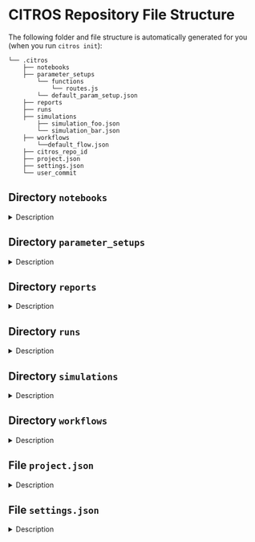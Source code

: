 # CITROS Repository File Structure

The following folder and file structure is automatically generated for you (when you run `citros init`):

```
└── .citros
    ├── notebooks
    ├── parameter_setups
        └── functions
            └── routes.js
        └── default_param_setup.json
    ├── reports
    ├── runs
    ├── simulations
        ├── simulation_foo.json
        └── simulation_bar.json
    ├── workflows
        └──default_flow.json
    ├── citros_repo_id
    ├── project.json
    ├── settings.json
    └── user_commit

```

## Directory `notebooks`
<details>
  <summary>Description</summary>
  TODO
</details>

## Directory `parameter_setups`
<details>

<summary>Description</summary>

The `parameter_setups` directory stores your JSON-formatted parameter setup files. When you initialize your CITROS repository, a `default_param_setup.json` file is automatically generated. This file consolidates all the default parameters for every node across all the packages in your ROS project, providing a consolidated and easily accessible record of these parameters.

The file `default_param_setup.json` will not be overwritten during CITROS `init`, `run` or `status` commands. Nevertheless, it is recommended to duplicate this file under a different name within the `parameter_setups` directory before making any modifications. This practice ensures your custom setups are preserved and allows you to experiment with various parameter configurations.
    
The structured format of the parameter setup files streamlines both the understanding and alteration of parameters for each node in your ROS project. This becomes especially valuable when you're keen to explore the influence of different parameter values on your ROS project's behavior. Take, for instance, a static parameter value like 42. Instead of hard-coding it, you could use a *function object* to derive a value from a normal distribution centered at 42. The introduction of function objects broadens your horizons, enabling you to use any numpy function or even craft user-defined functions for meticulous computational adjustments. A prime example is when parameter values are intricate, making them cumbersome to hard-code; in such scenarios, you can devise a function to fetch them from a file. In essence, this newfound flexibility paves the way for limitless computational and manipulative possibilities for your parameters.
    
To learn how to add functions to parameter setups, please refer to the [Adding functions to parameter setup](/docs_cli/configuration/config_params.md) section.

</details>

## Directory `reports`
<details>
  <summary>Description</summary>
  TODO
</details>

## Directory `runs`
<details>
<summary>Description</summary>
The runs directory stores data and metadata about each run of your simulations. Its structure is as follows:

```
└── Simulation Name
    └── Batch Name
        └── Run ID
            ├── bag
                ├── simulation_foo.json
                └── simulation_bar.json
            ├── config
            ├── msgs
            ├── citros.log
            ├── environment.json
            ├── info.json
            └── metrics.csv
```
- Simulation Name: These directories are named after each of the simulations defined in the simulation files. For every simulation file that is run, a corresponding directory is created here. Each Simulation Name directory may include multiple Batch Name directories.

- Batch Name: This directory holds a batch of simulation runs. A batch consists of multiple runs of the same simulation with different parameters.

- Run ID: Each unique simulation run has its own directory, identified by a Run ID. Under this directory, there are several files and sub-directories:

- `bag`: This sub-directory holds the recorded data from the simulation run. It includes:

- bag_0.db3: This is a ROS bag file that contains all the messages that were sent during the simulation. The default bag format is `sqlite3` (hence the db3 postfix), but you may also use the `mcap` format. See [simulations](#directory-simulations).

- metadata.yaml: A file holding metadata information associated with the bag file.

- `config`: This sub-directory contains YAML files (pkg1.yaml, pkg2.yaml, etc.) for each package in your ROS project, detailing the actual parameters used in the simulation. If you used any functions in your parameter setup, the values appearing here will be those that were evaluated according to the function you defined.

- `msgs`: This sub-directory contains all the ROS msg files you may have in your project, each under yet another sub-directory with a name corresponding to the package the msg file belongs to.
            
- `citros.log`: A standard log file that was active during the simulation run, documenting actions and events throughout the simulation.
            
- `environment.json`: A file capturing a snapshot of your environment variables and Python packages at the time of the simulation run.

- `info.json`: A JSON file containing general metadata about the run, such as batch ID, batch name, datetime of the run, user's Git commit and branch information, and CITROS' Git commit and branch information, as well as a hash of the bag file.

- `metrics.csv`: A CSV file recording system performance metrics during the simulation run, including CPU usage, total memory, available memory, used memory, and memory usage percentage.

These files collectively provide a comprehensive record of each simulation run, the conditions under which it was run, and the results it produced. This makes it easy to reproduce and understand the results of each simulation.

</details>

## Directory `simulations`
<details>
<summary>Description</summary>

The `simulations` directory stores your JSON-formatted simulation files.

A simulation json file is an auto-generated file corresponding to each launch file in your ROS project. For instance, a launch file named `foo.launch.py` will have a corresponding `simulation_foo.json` file. This file outlines the details necessary to run the corresponding simulation, specifying parameters, resources, and launch files.

Here's a breakdown of its typical structure and content:

- `description`: This is a descriptive field for the simulation setup. You can modify it to better describe your specific simulation.

- `parameter_setup`: This field points to the parameter setup JSON file that will be used for this simulation. By default, it points to `default_param_setup.json`, but you can point it to any custom parameter setup file you created in the `parameter_setups` directory.

- `launch_file`: Specifies the ROS launch file that will be used to start the simulation. For instance, `foo.launch.py`.

- `timeout`: This is the maximum time (in seconds) the simulation is allowed to run. The default is 60 seconds. If the simulation does not conclude within this timeframe, it will be terminated.

- `GPU`: Specifies the number of GPU resources required for the simulation. The default is 0, indicating that no GPU resources are needed.

- `CPU`: Specifies the number of CPU resources required for the simulation. The default is 2.

- `MEM`: Specifies the amount of memory required for the simulation in megabytes, e.g., 265.

- `storage_type`: This setting determines the storage format for the ROS bag files generated during the simulation's runs. The possible valid value are `SQLITE3` (default) and `MCAP`.

You can modify these fields to suit your simulation needs, just remember to save your customized version under a different name to prevent overwriting during citros `init`, `run`, or `status` commands.

</details>

## Directory `workflows`
<details>
<summary>Description</summary>

The `workflows` directory stores your JSON-formatted workflow files.

A flow.json file (e.g. `default_flow.json` which is auto-generated during `citros init`) is a user-crafted file used to automate and manage the flow of simulations in a CITROS repository. This file controls when the flow is triggered, which simulations are running, the post-processing analysis using Jupyter notebooks, and the recipients of the final reports. Here is a breakdown of its structure and content:

- `trigger`: This field specifies the event that initiates the flow. It is usually tied to some form of version control event, like a Git push, but can be configured according to the user's needs.

- `simulations`: This is an array of simulations to be run, specified as pairs of simulation name and the number of times to run them. For example, ["sim1", 17] means the simulation "sim1" will be run 17 times. Multiple simulations can be listed and each will be run the specified number of times.

- `notebooks`: This is a list of Jupyter notebooks used for post-processing analysis of the simulation results. For example, ["nb1.ipynb", "nb2.ipynb"] means these two notebooks will be run once the simulations complete, with the results used as their input data.

- `recipients`: This is a list of email addresses that will receive the reports generated from the notebooks' analysis.

The flow.json file helps to streamline and automate your CITROS repository by tying together simulation runs, data analysis, and report distribution into a single manageable file. You can customize it to suit the specifics of your project.

</details>

## File `project.json`
<details>
<summary>Description</summary>
The project.json file is a key component of your CITROS repository. It contains metadata about your ROS project, and is automatically generated by the citros `init`, `run` and `status` commands. Here's a description of its top-level fields:

- `citros_cli_version`: The CITROS CLI version installed.

- `cover`: A placeholder for a potential image that represents the project.

- `description`: A string for providing a detailed description of the project.

- `git`: The git repository URL associated with the project.

- `image`: A name that corresponds to the docker image of the project.

- `is_active`: A boolean flag indicating whether the project is active or not.

- `launches`: An array for storing metadata about launch files associated with the project. 
  
    **Note**: these are the global launch files, which are not associated with any specific package. Generally, they are less commonly used. For package launch files, see inside the list of [*packages*](#packages-array).

- `license`: A string indicating the license of the project.

- `name`: The name of the project. *Note*: this is the only field that you may edit and it will not be overwritten during subsequent CITROS commands.

- [`packages`](#packages-array): An array of objects that describe the ROS packages that exist within the project.

- `path`: The directory path to the project.

- `readme`: The contents of the project's README file.

- `tags`: An array of strings for tagging and categorizing the project.

#### `packages` Array

In the `packages` array, each object describes a specific package within the project. These objects contain similar information to the top-level fields, with additional fields:

- `maintainer`: The maintainer of the package.

- `maintainer_email`: The email address of the maintainer.

- [`nodes`](#nodes-array): An array of objects describing each node in the package, including their parameters and entry points.

- `package_xml`: The path to the package's XML file.

- `setup_py`: The path to the package's `setup.py` file. For python ROS projects only.

- `cmake`: The path to the package's `CMakeLists.txt` file. For C++ ROS projects only.

- `parameters`: An array of objects that describe the package-level parameters, i.e. parameters which are not associated with any node. As with node-level parameters, this includes their name, type, and value.

#### `nodes` Array

The `nodes` array contains objects that describe the ROS nodes within a package. Each object includes the following fields:

- `entry_point`: The entry point for the node, typically the function that should be executed when the node is run.

- `name`: The name of the node.

- `parameters`: An array of objects that describe the parameters associated with the node, including their name, type, and value.

- `path`: The path to the node's Python file.

</details>

## File `settings.json`
<details>
<summary>Description</summary>

The settings.json file holds configuration settings for your CITROS repository. Here is a breakdown of each field in 
this file:

- `name`: The name of the current settings profile. This can be useful if you want to maintain different sets of settings for different contexts (e.g., 'default_settings', 'debug_settings', etc.).

- `force_message`: This is a boolean setting (in string format). If set to "True", it enforces that a descriptive message is provided for each batch of simulation runs. This can be helpful for keeping track of the purpose or characteristics of each run batch.

- `force_batch_name`: Similar to force_message, this is a boolean setting (in string format). If set to "True", it enforces that a unique name is provided for each batch of simulation runs. This can be useful for organizing and identifying different batches of runs.

</details>
